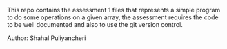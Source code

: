 This repo contains the assessment 1 files that represents a simple program to do some operations on a given array, the assessment requires the code to be well documented and also to use the git version control.

Author: Shahal Puliyancheri
